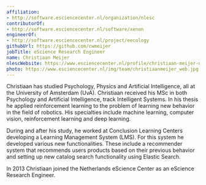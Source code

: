 ```yaml
---
affiliation:
- http://software.esciencecenter.nl/organization/nlesc
contributorOf:
- http://software.esciencecenter.nl/software/xenon
engineerOf:
- http://software.esciencecenter.nl/project/eecology
githubUrl: https://github.com/cwmeijer
jobTitle: eScience Research Engineer
name: Christiaan Meijer
nlescWebsite: https://www.esciencecenter.nl/profile/christiaan-meijer-msc
photo: https://www.esciencecenter.nl/img/team/christiaanmeijer_web.jpg
---
```

Christiaan has studied Psychology, Physics and Artificial Intelligence, all at the University of Amsterdam (UvA). Christiaan received his MSc in both Psychology and Artificial Intelligence, track Intelligent Systems. In his thesis he applied reinforcement learning to the problem of learning new behavior in the field of robotics. His specialties include machine learning, computer vision, reinforcement learning and deep learning.

During and after his study, he worked at Conclusion Learning Centers developing a Learning Management System (LMS). For this system he developed various new functionalities. These include a recommender system that recommends users products based on their previous behavior and setting up new catalog search functionality using Elastic Search.

In 2013 Christiaan joined the Netherlands eScience Center as an eScience Research Engineer.
